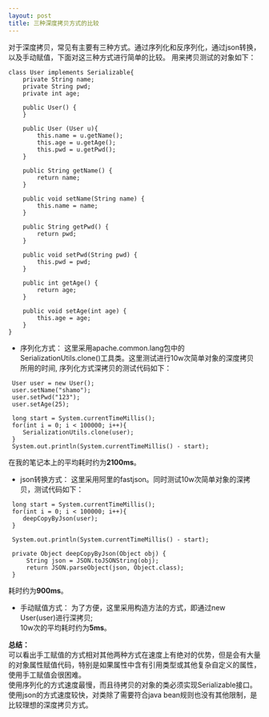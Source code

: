 ```yaml
---
layout: post
title: 三种深度拷贝方式的比较
---
```


对于深度拷贝，常见有主要有三种方式。通过序列化和反序列化，通过json转换，以及手动赋值，下面对这三种方式进行简单的比较。
用来拷贝测试的对象如下：

```
class User implements Serializable{
    private String name;
    private String pwd;
    private int age;

    public User() {
    }

    public User (User u){
        this.name = u.getName();
        this.age = u.getAge();
        this.pwd = u.getPwd();
    }

    public String getName() {
        return name;
    }

    public void setName(String name) {
        this.name = name;
    }

    public String getPwd() {
        return pwd;
    }

    public void setPwd(String pwd) {
        this.pwd = pwd;
    }

    public int getAge() {
        return age;
    }

    public void setAge(int age) {
        this.age = age;
    }
}
```

* 序列化方式：
这里采用apache.common.lang包中的SerializationUtils.clone()工具类。这里测试进行10w次简单对象的深度拷贝所用的时间, 
序列化方式深拷贝的测试代码如下：

```
 User user = new User();
 user.setName("shamo");
 user.setPwd("123");
 user.setAge(25);

 long start = System.currentTimeMillis();
 for(int i = 0; i < 100000; i++){
    SerializationUtils.clone(user);
 }
 System.out.println(System.currentTimeMillis() - start);
```

在我的笔记本上的平均耗时约为**2100ms**。

* json转换方式：
这里采用阿里的fastjson。同时测试10w次简单对象的深拷贝，测试代码如下：

```
 long start = System.currentTimeMillis();
 for(int i = 0; i < 100000; i++){
    deepCopyByJson(user);
 }

 System.out.println(System.currentTimeMillis() - start);

 private Object deepCopyByJson(Object obj) {
     String json = JSON.toJSONString(obj);
     return JSON.parseObject(json, Object.class);
 }
```

耗时约为**900ms**。

* 手动赋值方式：
	为了方便，这里采用构造方法的方式，即通过new User(user)进行深拷贝;<br>
10w次的平均耗时约为**5ms**。

**总结：** <br>
可以看出手工赋值的方式相对其他两种方式在速度上有绝对的优势，但是会有大量的对象属性赋值代码，特别是如果属性中含有引用类型或其他复杂自定义的属性，使用手工赋值会很困难。<br>
使用序列化的方式速度最慢，而且待拷贝的对象的类必须实现Serializable接口。<br>
使用json的方式速度较快，对类除了需要符合java bean规则也没有其他限制，是比较理想的深度拷贝方式。<br>